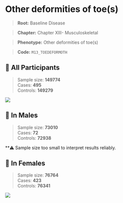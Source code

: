 # Other deformities of toe(s)

> **Root:** Baseline Disease  

> **Chapter:** Chapter XIII- Musculoskeletal  

> **Phenotype:** Other deformities of toe(s)  

> **Code:** `M13_TOEDEFORMOTH`

## 🧪 All Participants  
> Sample size: **149774**  
> Cases: **495**  
> Controls: **149279**
<img src="/Disease/Figures/ALL/Baseline/M13_TOEDEFORMOTH.png"/>
<CsvTable src="/public/Disease/Data/ALL/Baseline/LG_M13_TOEDEFORMOTH.csv" label="🔍 View full results" />

## 👨 In Males  
> Sample size: **73010**  
> Cases: **72**  
> Controls: **72938**

**⚠️ Sample size too small to interpret results reliably.

## 👩 In Females  
> Sample size: **76764**  
> Cases: **423**  
> Controls: **76341**
<img src="/Disease/Figures/Female/Baseline/M13_TOEDEFORMOTH.png"/>
<CsvTable src="/public/Disease/Data/Female/Baseline/LG_M13_TOEDEFORMOTH.csv" label="🔍 View full results" />
